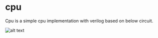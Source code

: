 # cpu
Cpu is a simple cpu implementation with verilog based on below circuit.

![alt text](https://d1b10bmlvqabco.cloudfront.net/attach/k3mxi1hx12q2ik/izw6hk1rv3i585/k4gux5i51ld1/Screen_Shot_13981001_at_1.42.41_PM.png)

